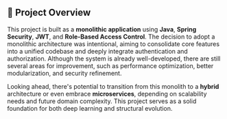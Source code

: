 ## 📘 Project Overview

This project is built as a **monolithic application** using **Java**, **Spring Security**, **JWT**, and **Role-Based Access Control**. The decision to adopt a monolithic architecture was intentional, aiming to consolidate core features into a unified codebase and deeply integrate authentication and authorization. Although the system is already well-developed, there are still several areas for improvement, such as performance optimization, better modularization, and security refinement.

Looking ahead, there's potential to transition from this monolith to a **hybrid** architecture or even embrace **microservices**, depending on scalability needs and future domain complexity. This project serves as a solid foundation for both deep learning and structural evolution.
